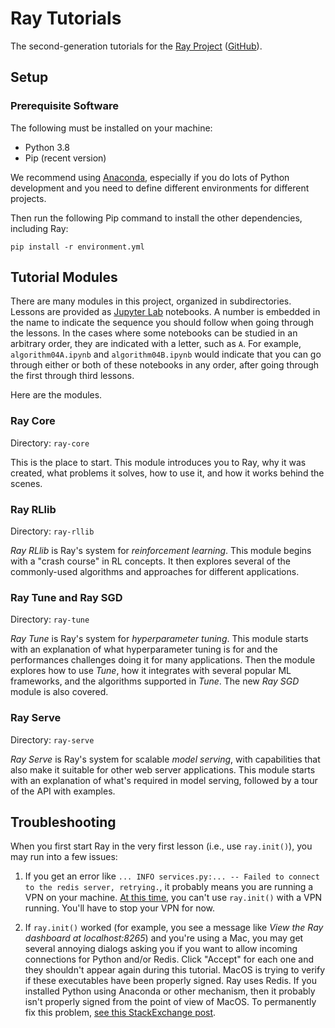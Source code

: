 # Ray Tutorials

The second-generation tutorials for the [Ray Project](https://ray.io) ([GitHub](https://github.com/ray-project)).

## Setup

### Prerequisite Software

The following must be installed on your machine:

* Python 3.8
* Pip (recent version)

We recommend using [Anaconda](https://www.anaconda.com/), especially if you do lots of Python development and you need to define different environments for different projects.

Then run the following Pip command to install the other dependencies, including Ray:

```
pip install -r environment.yml
```

## Tutorial Modules

There are many modules in this project, organized in subdirectories. Lessons are provided as [Jupyter Lab](https://jupyterlab.readthedocs.io/en/stable/) notebooks. A number is embedded in the name to indicate the sequence you should follow when going through the lessons. In the cases where some notebooks can be studied in an arbitrary order, they are indicated with a letter, such as `A`. For example, `algorithm04A.ipynb` and `algorithm04B.ipynb` would indicate that you can go through either or both of these notebooks in any order, after going through the first through third lessons.

Here are the modules.

### Ray Core

Directory: `ray-core`

This is the place to start. This module introduces you to Ray, why it was created, what problems it solves, how to use it, and how it works behind the scenes.

### Ray RLlib

Directory: `ray-rllib`

_Ray RLlib_ is Ray's system for _reinforcement learning_. This module begins with a "crash course" in RL concepts. It then explores several of the commonly-used algorithms and approaches for different applications.

### Ray Tune and Ray SGD

Directory: `ray-tune`

_Ray Tune_ is Ray's system for _hyperparameter tuning_. This module starts with an explanation of what hyperparameter tuning is for and the performances challenges doing it for many applications. Then the module explores how to use _Tune_, how it integrates with several popular ML frameworks, and the algorithms supported in _Tune_. The new _Ray SGD_ module is also covered.

### Ray Serve

Directory: `ray-serve`

_Ray Serve_ is Ray's system for scalable _model serving_, with capabilities that also make it suitable for other web server applications. This module starts with an explanation of what's required in model serving, followed by a tour of the API with examples.


## Troubleshooting

When you first start Ray in the very first lesson (i.e., use `ray.init()`), you may run into a few issues:

1. If you get an error like `... INFO services.py:... -- Failed to connect to the redis server, retrying.`, it probably means you are running a VPN on your machine. [At this time](https://github.com/ray-project/ray/issues/6573), you can't use `ray.init()` with a VPN running. You'll have to stop your VPN for now.

2. If `ray.init()` worked (for example, you see a message like _View the Ray dashboard at localhost:8265_) and you're using a Mac, you may get several annoying dialogs asking you if you want to allow incoming connections for Python and/or Redis. Click "Accept" for each one and they shouldn't appear again during this tutorial. MacOS is trying to verify if these executables have been properly signed. Ray uses Redis. If you installed Python using Anaconda or other mechanism, then it probably isn't properly signed from the point of view of MacOS. To permanently fix this problem, [see this StackExchange post](https://apple.stackexchange.com/questions/3271/how-to-get-rid-of-firewall-accept-incoming-connections-dialog). 
